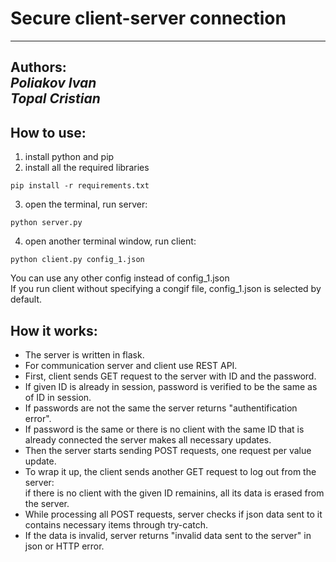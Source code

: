# Secure client-server connection

---
Authors:<br/>
*Poliakov Ivan*<br/>
*Topal Cristian*
---

## How to use:<br/>
1) install python and pip<br/>
2) install all the required libraries
```console   
pip install -r requirements.txt
```   
3) open the terminal, run server:<br/>
```console   
python server.py
```
4) open another terminal window, run client:<br/>
```console   
python client.py config_1.json
```
You can use any other config instead of config_1.json<br/>
If you run client without specifying a congif file, config_1.json is selected by default.

## How it works:<br/>
- The server is written in flask.<br/>
- For communication server and client use REST API.<br/>
- First, client sends GET request to the server with ID and the password.<br/>
- If given ID is already in session, password is verified to be the same as of ID in session.<br/>
- If passwords are not the same the server returns "authentification error".<br/>
- If password is the same or there is no client with the same ID that is already connected
the server makes all necessary updates.
- Then the server starts sending POST requests, one request per value update.<br/>
- To wrap it up, the client sends another GET request to log out from the server:<br/>
if there is no client with the given ID remainins, all its data is erased from the server.<br/>
- While processing all POST requests, server checks if json data sent to it contains necessary items through try-catch.
- If the data is invalid, server returns "invalid data sent to the server" in json or HTTP error.
